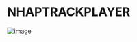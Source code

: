 ﻿# NHAPTRACKPLAYER
![image](https://user-images.githubusercontent.com/88887819/167862625-b8784146-be94-4b40-9930-8ebc373de148.png)
